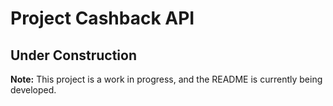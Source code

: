 # Project Cashback API

## Under Construction

**Note:** This project is a work in progress, and the README is currently being developed.
